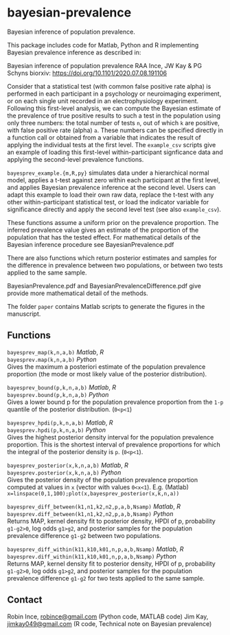 # bayesian-prevalence

Bayesian inference of population prevalence.

This package includes code for Matlab, Python and R implementing Bayesian prevalence inference as described in:

Bayesian inference of population prevalence
RAA Ince, JW Kay & PG Schyns
biorxiv: https://doi.org/10.1101/2020.07.08.191106

Consider that a statistical test (with common false positive rate alpha) is performed in each participant in a psychology or neuroimaging experiment, or on each single unit recorded in an electrophysiology experiment. Following this first-level analysis, we can compute the Bayesian estimate of the prevalence of true positive results to such a test in the population using only three numbers: the total number of tests `n`, out of which `k` are positive, with false positive rate (alpha) `a`. These numbers can be specified directly in a function call or obtained from a variable that indicates the result of applying the individual tests at the first level. The `example_csv` scripts give an example of loading this first-level within-participant signficance data and applying the second-level prevalence functions. 
 
`bayesprev_example.{m,R,py}` simulates data under a hierarchical normal model, applies a t-test against zero within each participant at the first level, and applies Bayesian prevalence inference at the second level. Users can adapt this example to load their own raw data, replace the t-test with any other within-participant statistical test, or load the indicator variable for significance directly and apply the second level test (see also `example_csv`).
 
These functions assume a uniform prior on the prevalence proportion. The inferred prevalence value gives an estimate of the proportion of the population that has the tested effect. For mathematical details of the Bayesian inference procedure see BayesianPrevalence.pdf 

There are also functions which return posterior estimates and samples for the difference in prevalence between two populations, or between two tests applied to the same sample. 

BayesianPrevalence.pdf and BayesianPrevalenceDifference.pdf give provide more mathematical detail of the methods. 

The folder `paper` contains Matlab scripts to generate the figures in the manuscript. 

## Functions

`bayesprev_map(k,n,a,b)` *Matlab*, *R*  
`bayesprev.map(k,n,a,b)` *Python*  
Gives the maximum a posteriori estimate of the population prevalence proportion (the mode or most likely value of the posterior distribution).

`bayesprev_bound(p,k,n,a,b)` *Matlab*, *R*  
`bayesprev.bound(p,k,n,a,b)` *Python*  
Gives a lower bound p for the population prevalence proportion from the `1-p` quantile of the posterior distribution. (`0<p<1`)

`bayesprev_hpdi(p,k,n,a,b)` *Matlab*, *R*  
`bayesprev.hpdi(p,k,n,a,b)` *Python*  
Gives the highest posterior density interval for the population prevalence proportion. This is the shortest interval of prevalence proportions for which the integral of the posterior density is `p`. (`0<p<1`).

`bayesprev_posterior(x,k,n,a,b)` *Matlab*, *R*  
`bayesprev.posterior(x,k,n,a,b)` *Python*  
Gives the posterior density of the population prevalence proportion computed at values in `x` (vector with values `0<x<1`). E.g. (Matlab) `x=linspace(0,1,100);plot(x,bayesprev_posterior(x,k,n,a))`

`bayesprev_diff_between(k1,n1,k2,n2,p,a,b,Nsamp)` *Matlab*, *R*  
`bayesprev.diff_between(k1,n1,k2,n2,p,a,b,Nsamp)` *Python*  
Returns MAP, kernel density fit to posterior density, HPDI of p, probability `g1-g2>0`, log odds `g1>g2`, and posterior samples for the population prevalence difference `g1-g2` between two populations. 

`bayesprev_diff_within(k11,k10,k01,n,p,a,b,Nsamp)` *Matlab*, *R*  
`bayesprev.diff_within(k11,k10,k01,n,p,a,b,Nsamp)` *Python*  
Returns MAP, kernel density fit to posterior density, HPDI of p, probability `g1-g2>0`, log odds `g1>g2`, and posterior samples for the population prevalence difference `g1-g2` for two tests applied to the same sample. 


## Contact

Robin Ince, robince@gmail.com (Python code, MATLAB code)
Jim Kay, jimkay049@gmail.com (R code, Technical note on Bayesian prevalence)

